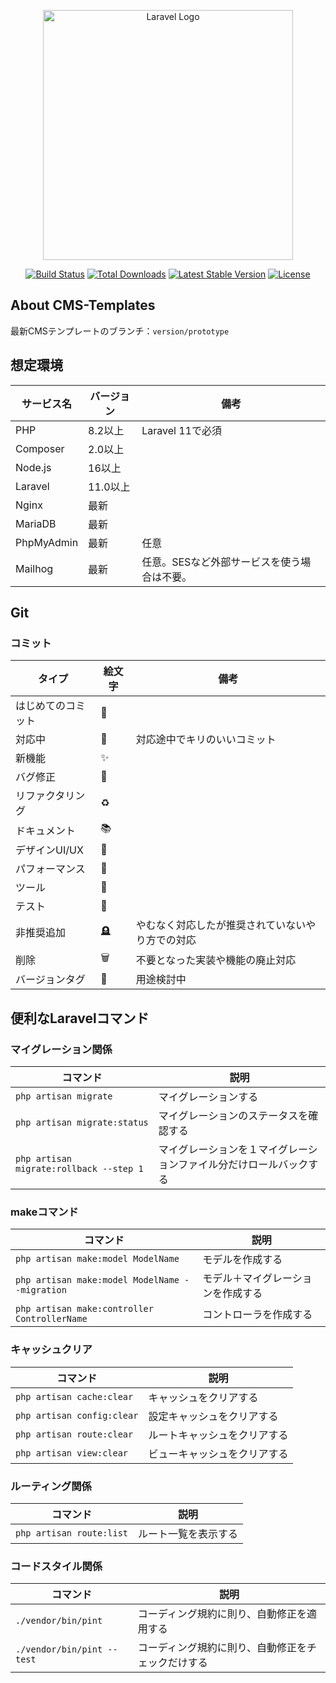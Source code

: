 <p align="center"><a href="https://laravel.com" target="_blank"><img src="https://raw.githubusercontent.com/laravel/art/master/logo-lockup/5%20SVG/2%20CMYK/1%20Full%20Color/laravel-logolockup-cmyk-red.svg" width="400" alt="Laravel Logo"></a></p>

<p align="center">
<a href="https://github.com/laravel/framework/actions"><img src="https://github.com/laravel/framework/workflows/tests/badge.svg" alt="Build Status"></a>
<a href="https://packagist.org/packages/laravel/framework"><img src="https://img.shields.io/packagist/dt/laravel/framework" alt="Total Downloads"></a>
<a href="https://packagist.org/packages/laravel/framework"><img src="https://img.shields.io/packagist/v/laravel/framework" alt="Latest Stable Version"></a>
<a href="https://packagist.org/packages/laravel/framework"><img src="https://img.shields.io/packagist/l/laravel/framework" alt="License"></a>
</p>

## About CMS-Templates

最新CMSテンプレートのブランチ：`version/prototype`

## 想定環境

| サービス名      | バージョン     | 備考                      |
|------------|-----------|-------------------------|
| PHP        | 8.2以上     | Laravel 11で必須           |
| Composer   | 2.0以上     |                         |
| Node.js    | 16以上      |                         |
| Laravel    | 11.0以上    |                         |
| Nginx      | 最新        |                         |
| MariaDB    | 最新        |                         |
| PhpMyAdmin | 最新        | 任意                      |
| Mailhog    | 最新        | 任意。SESなど外部サービスを使う場合は不要。 |

## Git
### コミット

| タイプ       | 絵文字  | 備考                       |
|-----------|------|--------------------------|
| はじめてのコミット | 🎉   |                          |
| 対応中       | 🚧   | 対応途中でキリのいいコミット           |
| 新機能       | ✨    |                          |
| バグ修正      | 🐛   |                          |
| リファクタリング  | ♻️   |                          |
| ドキュメント    | 📚   |                          |
| デザインUI/UX | 🎨   |                          |
| パフォーマンス   | 🐎   |                          |
| ツール       | 🔧   |                          |
| テスト       | 🚨   |                          |
| 非推奨追加     | 🪦 | やむなく対応したが推奨されていないやり方での対応 |
| 削除        | 🗑️  | 不要となった実装や機能の廃止対応         |
| バージョンタグ   | 🔖   | 用途検討中                    |


## 便利なLaravelコマンド

### マイグレーション関係
| コマンド | 説明 |
| --- | --- |
| `php artisan migrate` | マイグレーションする |
| `php artisan migrate:status` | マイグレーションのステータスを確認する |
| `php artisan migrate:rollback --step 1` | マイグレーションを１マイグレーションファイル分だけロールバックする |

### makeコマンド
| コマンド                                           | 説明                |
|------------------------------------------------|-------------------|
| `php artisan make:model ModelName`             | モデルを作成する          |
| `php artisan make:model ModelName --migration` | モデル＋マイグレーションを作成する |
| `php artisan make:controller ControllerName`   | コントローラを作成する       | 

### キャッシュクリア
| コマンド | 説明 |
| --- | --- |
| `php artisan cache:clear` | キャッシュをクリアする |
| `php artisan config:clear` | 設定キャッシュをクリアする |
| `php artisan route:clear` | ルートキャッシュをクリアする |
| `php artisan view:clear` | ビューキャッシュをクリアする |

### ルーティング関係
| コマンド | 説明 |
| --- | --- |
| `php artisan route:list` | ルート一覧を表示する |

### コードスタイル関係
| コマンド                 | 説明                       |
|----------------------|--------------------------|
| `./vendor/bin/pint`  | コーディング規約に則り、自動修正を適用する    |
| `./vendor/bin/pint --test` | コーディング規約に則り、自動修正をチェックだけする |




